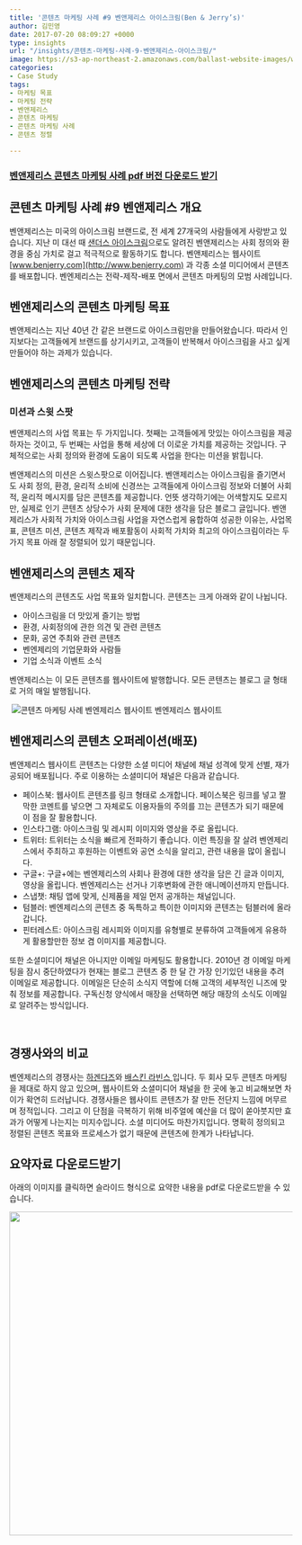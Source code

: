 ```yaml
---
title: '콘텐츠 마케팅 사례 #9 벤앤제리스 아이스크림(Ben & Jerry’s)'
author: 김민영
date: 2017-07-20 08:09:27 +0000
type: insights
url: "/insights/콘텐츠-마케팅-사례-9-벤앤제리스-아이스크림/"
image: https://s3-ap-northeast-2.amazonaws.com/ballast-website-images/wp-content/uploads/2017/07/15110040/case9-benandjerrys.001.png
categories:
- Case Study
tags:
- 마케팅 목표
- 마케팅 전략
- 벤앤제리스
- 콘텐츠 마케팅
- 콘텐츠 마케팅 사례
- 콘텐츠 정렬

---
```

### [벤앤제리스 콘텐츠 마케팅 사례 pdf 버전 다운로드 받기](https://ballast.co.kr/wp-content/uploads/2017/07/case9-benandjerrys.pdf)

## 콘텐츠 마케팅 사례 #9 벤앤제리스 개요

벤앤제리스는 미국의 아이스크림 브랜드로, 전 세계 27개국의 사람들에게 사랑받고 있습니다. 지난 미 대선 때 [샌더스 아이스크림](https://news.khan.co.kr/kh_news/khan_art_view.html?artid=201601201513521&code)으로도 알려진 벤앤제리스는 사회 정의와 환경을 중심 가치로 걸고 적극적으로 활동하기도 합니다. 벤앤제리스는 웹사이트 [www.benjerry.com](http://www.benjerry.com) 과 각종 소셜 미디어에서 콘텐츠를 배포합니다. 벤엔제리스는 전략-제작-배포 면에서 콘텐츠 마케팅의 모범 사례입니다.

## 벤앤제리스의 콘텐츠 마케팅 목표

벤앤제리스는 지난 40년 간 같은 브랜드로 아이스크림만을 만들어왔습니다. 따라서 인지보다는 고객들에게 브랜드를 상기시키고, 고객들이 반복해서 아이스크림을 사고 싶게 만들어야 하는 과제가 있습니다.

## 벤앤제리스의 콘텐츠 마케팅 전략

### 미션과 스윗 스팟

벤앤제리스의 사업 목표는 두 가지입니다. 첫째는 고객들에게 맛있는 아이스크림을 제공하자는 것이고, 두 번째는 사업을 통해 세상에 더 이로운 가치를 제공하는 것입니다. 구체적으로는 사회 정의와 환경에 도움이 되도록 사업을 한다는 미션을 밝힙니다.

벤앤제리스의 미션은 스윗스팟으로 이어집니다. 벤앤제리스는 아이스크림을 즐기면서도 사회 정의, 환경, 윤리적 소비에 신경쓰는 고객들에게 아이스크림 정보와 더불어 사회적, 윤리적 메시지를 담은 콘텐츠를 제공합니다. 언뜻 생각하기에는 어색할지도 모르지만, 실제로 인기 콘텐츠 상당수가 사회 문제에 대한 생각을 담은 블로그 글입니다. 벤앤제리스가 사회적 가치와 아이스크림 사업을 자연스럽게 융합하여 성공한 이유는, 사업목표, 콘텐츠 미션, 콘텐츠 제작과 배포활동이 사회적 가치와 최고의 아이스크림이라는 두 가지 목표 아래 잘 정렬되어 있기 때문입니다.

## 벤앤제리스의 콘텐츠 제작

벤앤제리스의 콘텐츠도 사업 목표와 일치합니다. 콘텐츠는 크게 아래와 같이 나뉩니다.

* 아이스크림을 더 맛있게 즐기는 방법
* 환경, 사회정의에 관한 의견 및 관련 콘텐츠
* 문화, 공연 주최와 관련 콘텐츠
* 벤엔제리의 기업문화와 사람들
* 기업 소식과 이벤트 소식

벤앤제리스는 이 모든 콘텐츠를 웹사이트에 발행합니다. 모든 콘텐츠는 블로그 글 형태로 거의 매일 발행됩니다.

 ![콘텐츠 마케팅 사례 벤엔제리스 웹사이트](https://s3-ap-northeast-2.amazonaws.com/ballast-website-images/wp-content/uploads/2017/07/15110044/benjerryweb1.png)
벤엔제리스 웹사이트

## 벤앤제리스의 콘텐츠 오퍼레이션(배포)

벤앤제리스 웹사이트 콘텐츠는 다양한 소셜 미디어 채널에 채널 성격에 맞게 선별, 재가공되어 배포됩니다. 주로 이용하는 소셜미디어 채널은 다음과 같습니다.

* 페이스북: 웹사이트 콘텐츠를 링크 형태로 소개합니다. 페이스북은 링크를 넣고 짤막한 코멘트를 넣으면 그 자체로도 이용자들의 주의를 끄는 콘텐츠가 되기 때문에 이 점을 잘 활용합니다.
* 인스타그램: 아이스크림 및 레시피 이미지와 영상을 주로 올립니다.
* 트위터: 트위터는 소식을 빠르게 전파하기 좋습니다. 이런 특징을 잘 살려 벤엔제리스에서 주최하고 후원하는 이벤트와 공연 소식을 알리고, 관련 내용을 많이 올립니다.
* 구글+: 구글+에는 벤엔제리스의 사회나 환경에 대한 생각을 담은 긴 글과 이미지, 영상을 올립니다. 벤엔제리스는 선거나 기후변화에 관한 애니메이션까지 만듭니다.
* 스냅챗: 채팅 앱에 맞게, 신제품을 제일 먼저 공개하는 채널입니다.
* 텀블러: 벤엔제리스의 콘텐츠 중 독특하고 특이한 이미지와 콘텐츠는 텀블러에 올라갑니다.
* 핀터레스트: 아이스크림 레시피와 이미지를 유형별로 분류하여 고객들에게 유용하게 활용할만한 정보 겸 이미지를 제공합니다.

또한 소셜미디어 채널은 아니지만 이메일 마케팅도 활용합니다. 2010년 경 이메일 마케팅을 잠시 중단하였다가 현재는 블로그 콘텐츠 중 한 달 간 가장 인기있던 내용을 추려 이메일로 제공합니다. 이메일은 단순히 소식지 역할에 더해 고객의 세부적인 니즈에 맞춰 정보를 제공합니다. 구독신청 양식에서 매장을 선택하면 해당 매장의 소식도 이메일로 알려주는 방식입니다.

 

## 경쟁사와의 비교

벤엔제리스의 경쟁사는 [하겐다즈](https://www.haagendazs.us)와 [배스킨 라빈스 ](https://www.baskinrobbins.com/content/baskinrobbins/en.html)입니다. 두 회사 모두 콘텐츠 마케팅을 제대로 하지 않고 있으며, 웹사이트와 소셜미디어 채널을 한 곳에 놓고 비교해보면 차이가 확연히 드러납니다. 경쟁사들은 웹사이트 콘텐츠가 잘 만든 전단지 느낌에 머무르며 정적입니다. 그리고 이 단점을 극복하기 위해 비주얼에 예산을 더 많이 쏟아붓지만 효과가 어떻게 나는지는 미지수입니다. 소셜 미디어도 마찬가지입니다. 명확히 정의되고 정렬된 콘텐츠 목표와 프로세스가 없기 때문에 콘텐츠에 한계가 나타납니다.

## 요약자료 다운로드받기

아래의 이미지를 클릭하면 슬라이드 형식으로 요약한 내용을 pdf로 다운로드받을 수 있습니다.

[<img class="alignnone wp-image-52248 size-large" src="https://ballast.co.kr/wp-content/uploads/2017/07/case9-benandjerrys.001-1024x576.png" alt="" width="1024" height="576" srcset="https://s3-ap-northeast-2.amazonaws.com/ballast-website-images/wp-content/uploads/2017/07/15110040/case9-benandjerrys.001-1024x576.png 1024w, https://s3-ap-northeast-2.amazonaws.com/ballast-website-images/wp-content/uploads/2017/07/15110040/case9-benandjerrys.001-300x169.png 300w, https://s3-ap-northeast-2.amazonaws.com/ballast-website-images/wp-content/uploads/2017/07/15110040/case9-benandjerrys.001-768x432.png 768w" sizes="(max-width: 1024px) 100vw, 1024px" />](/wp-content/uploads/2017/07/case9-benandjerrys.pdf)

 